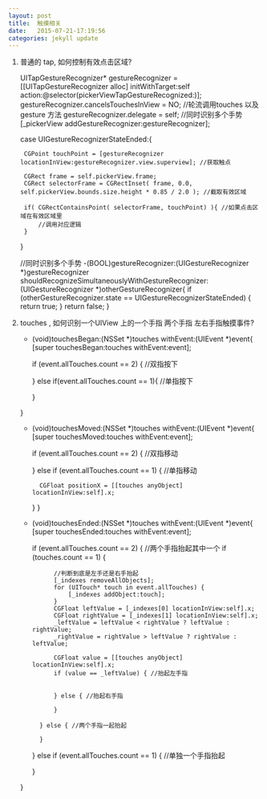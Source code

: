 ```yaml
---
layout: post
title:  触摸相关
date:   2015-07-21-17:19:56
categories: jekyll update
---
```


1. 普通的 tap, 如何控制有效点击区域?

    UITapGestureRecognizer* gestureRecognizer = [[UITapGestureRecognizer alloc] initWithTarget:self action:@selector(pickerViewTapGestureRecognized:)];
    gestureRecognizer.cancelsTouchesInView = NO; //轮流调用touches 以及 gesture 方法
    gestureRecognizer.delegate = self; //同时识别多个手势
    [_pickerView addGestureRecognizer:gestureRecognizer];


    case UIGestureRecognizerStateEnded:{

        CGPoint touchPoint = [gestureRecognizer locationInView:gestureRecognizer.view.superview]; //获取触点
        
        CGRect frame = self.pickerView.frame;
        CGRect selectorFrame = CGRectInset( frame, 0.0, self.pickerView.bounds.size.height * 0.85 / 2.0 ); //截取有效区域
        
        if( CGRectContainsPoint( selectorFrame, touchPoint) ){ //如果点击区域在有效区域里
            //调用对应逻辑
        }
    }

    //同时识别多个手势
    -(BOOL)gestureRecognizer:(UIGestureRecognizer *)gestureRecognizer shouldRecognizeSimultaneouslyWithGestureRecognizer:(UIGestureRecognizer *)otherGestureRecognizer{
    if (otherGestureRecognizer.state == UIGestureRecognizerStateEnded) {
        return true;
    }
    return false;
	}

2. touches , 如何识别一个UIView 上的一个手指 两个手指 左右手指触摸事件?

	- (void)touchesBegan:(NSSet *)touches withEvent:(UIEvent *)event{
    	[super touchesBegan:touches withEvent:event];
	    
	    if (event.allTouches.count == 2) { //双指按下
	        
	    } else if(event.allTouches.count == 1){ //单指按下
	        
	    }
	    
	}

	- (void)touchesMoved:(NSSet *)touches withEvent:(UIEvent *)event{
	    [super touchesMoved:touches withEvent:event];
	
	    if (event.allTouches.count == 2) { //双指移动
	        
	    } else if (event.allTouches.count == 1) { //单指移动
	        
	        CGFloat positionX = [[touches anyObject] locationInView:self].x;

	    }
	}

	- (void)touchesEnded:(NSSet *)touches withEvent:(UIEvent *)event{
	    [super touchesEnded:touches withEvent:event];
	    
	    if (event.allTouches.count == 2) { //两个手指抬起其中一个
	        if (touches.count == 1) { 

	            //判断到底是左手还是右手抬起
	            [_indexes removeAllObjects];
	            for (UITouch* touch in event.allTouches) {
	                [_indexes addObject:touch];
	            }
	            CGFloat leftValue = [_indexes[0] locationInView:self].x;
	            CGFloat rightValue = [_indexes[1] locationInView:self].x;
	            _leftValue = leftValue < rightValue ? leftValue : rightValue;
	            _rightValue = rightValue > leftValue ? rightValue : leftValue;
	            
	            CGFloat value = [[touches anyObject] locationInView:self].x;
	            if (value == _leftValue) { //抬起左手指
	                
	                
	            } else { //抬起右手指
	                
	            }
	            
	        } else { //两个手指一起抬起
	            
	        }
	        
	    } else if (event.allTouches.count == 1) { //单独一个手指抬起
	        
	    }
	    
	}


[jekyll]:      http://jekyllrb.com
[jekyll-gh]:   https://github.com/jekyll/jekyll
[jekyll-help]: https://github.com/jekyll/jekyll-help
